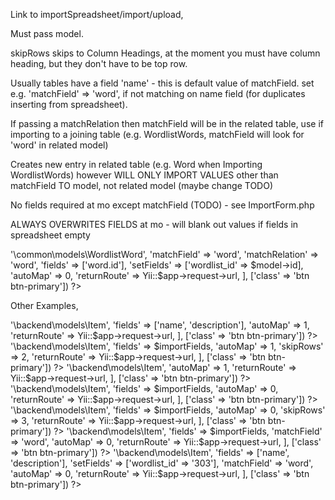 Link to importSpreadsheet/import/upload, 

Must pass model.

skipRows skips to Column Headings, at the moment you must have column heading, but they don't have to be top row.

Usually tables have a field 'name' - this is default value of matchField. set e.g. 'matchField' => 'word', if not matching on name field (for duplicates inserting from spreadsheet).

If passing a matchRelation then matchField will be in the related table, use if importing to a joining table (e.g. WordlistWords, matchField will look for 'word' in related model)    

Creates new entry in related table (e.g. Word when Importing WordlistWords) however WILL ONLY IMPORT VALUES other than matchField TO model, not related model (maybe change TODO)

No fields required at mo except matchField (TODO) - see ImportForm.php
 
ALWAYS OVERWRITES FIELDS at mo - will blank out values if fields in spreadsheet empty


<?= Html::a(Yii::t('app', 'Import WordlistWords Manual Map'),
    [
        'importSpreadsheet/import/upload', 
        'model' => '\common\models\WordlistWord',
        'matchField' => 'word',
        'matchRelation' => 'word',            
        'fields' => ['word.id'],
        'setFields' => ['wordlist_id' => $model->id],
        'autoMap' => 0,
        'returnRoute' => Yii::$app->request->url,
    ], 
    ['class' => 'btn btn-primary']) 
?>   


Other Examples,


<?= Html::a(Yii::t('app', 'Import Items Auto Map'), 
    [
        'importSpreadsheet/import/upload', 
        'model' => '\backend\models\Item', 
        'fields' => ['name', 'description'],
        'autoMap' => 1,
        'returnRoute' => Yii::$app->request->url,
    ], 
    ['class' => 'btn btn-primary']) 
?>


<?= Html::a(Yii::t('app', 'Import Items Auto Map skip 2 rows'), 
    [
        'importSpreadsheet/import/upload', 
        'model' => '\backend\models\Item', 
        'fields' => $importFields,
        'autoMap' => 1,            
        'skipRows' => 2,
        'returnRoute' => Yii::$app->request->url,
    ], 
    ['class' => 'btn btn-primary']) 
?>


<?= Html::a(Yii::t('app', 'Import Items Auto Map NO FIELDS RESTRICTION'), 
    [
        'importSpreadsheet/import/upload', 
        'model' => '\backend\models\Item',                 
        'autoMap' => 1,
        'returnRoute' => Yii::$app->request->url,
    ], 
    ['class' => 'btn btn-primary']) 
?>


<?= Html::a(Yii::t('app', 'Import Items Manual Map'), 
    [
        'importSpreadsheet/import/upload', 
        'model' => '\backend\models\Item', 
        'fields' => $importFields,
        'autoMap' => 0,
        'returnRoute' => Yii::$app->request->url,
    ], 
    ['class' => 'btn btn-primary']) 
?>


<?= Html::a(Yii::t('app', 'Import Items Manual Map skip 3 rows'), 
    [
        'importSpreadsheet/import/upload', 
        'model' => '\backend\models\Item', 
        'fields' => $importFields,
        'autoMap' => 0,
        'skipRows' => 3,
        'returnRoute' => Yii::$app->request->url,
    ], 
    ['class' => 'btn btn-primary']) 
?>


<?= Html::a(Yii::t('app', 'Import Items Manual Map word is matchField'), 
    [
        'importSpreadsheet/import/upload', 
        'model' => '\backend\models\Item', 
        'fields' => $importFields,
        'matchField' => 'word',
        'autoMap' => 0,
        'returnRoute' => Yii::$app->request->url,
    ], 
    ['class' => 'btn btn-primary']) 
?>


<?= Html::a(Yii::t('app', 'Import Items Manual Map word is matchField with wordlist_id being set'), 
    [
        'importSpreadsheet/import/upload', 
        'model' => '\backend\models\Item', 
        'fields' => ['name', 'description'],
        'setFields' => ['wordlist_id' => '303'],
        'matchField' => 'word',
        'autoMap' => 0,
        'returnRoute' => Yii::$app->request->url,
    ], 
    ['class' => 'btn btn-primary']) 
?>